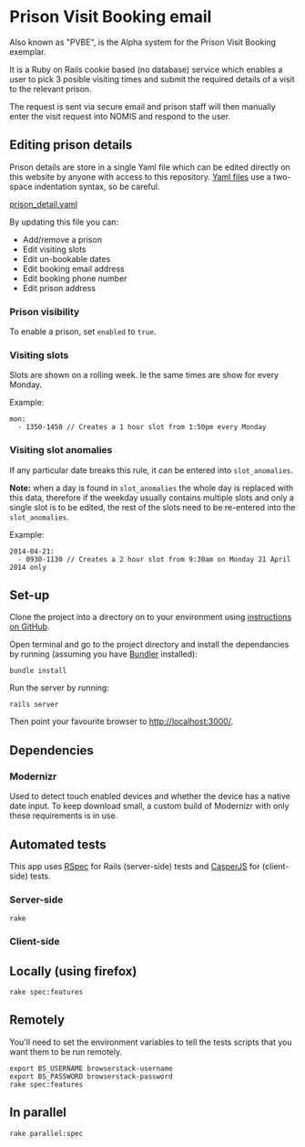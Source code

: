 # Prison Visit Booking email

Also known as "PVBE", is the Alpha system for the Prison Visit Booking exemplar. 

It is a Ruby on Rails cookie based (no database) service which enables a user to pick 3 posible visiting times and submit the required details of a visit to the relevant prison. 

The request is sent via secure email and prison staff will then manually enter the visit request into NOMIS and respond to the user.

## Editing prison details

Prison details are store in a single Yaml file which can be edited directly on this website by anyone with access to this repository. [Yaml files](http://en.wikipedia.org/wiki/YAML) use a two-space indentation syntax, so be careful.

[prison_detail.yaml](https://github.com/ministryofjustice/prison-visits2/blob/master/config/prison_data.yml)

By updating this file you can:

* Add/remove a prison
* Edit visiting slots
* Edit un-bookable dates
* Edit booking email address
* Edit booking phone number
* Edit prison address

### Prison visibility
To enable a prison, set `enabled` to `true`.

### Visiting slots

Slots are shown on a rolling week. Ie the same times are show for every Monday.

Example:

    mon:
      - 1350-1450 // Creates a 1 hour slot from 1:50pm every Monday

### Visiting slot anomalies

If any particular date breaks this rule, it can be entered into `slot_anomalies`.

**Note:** when a day is found in `slot_anomalies` the whole day is replaced with this data, therefore if the weekday usually contains multiple slots and only a single slot is to be edited, the rest of the slots need to be re-entered into the `slot_anomalies`.

Example:

    2014-04-21:
      - 0930-1130 // Creates a 2 hour slot from 9:30am on Monday 21 April 2014 only

## Set-up

Clone the project into a directory on to your environment using [instructions on GitHub](https://help.github.com/categories/54/articles). 

Open terminal and go to the project directory and install the dependancies by running (assuming you have [Bundler](http://bundler.io/) installed):

    bundle install
    
Run the server by running:

    rails server

Then point your favourite browser to [http://localhost:3000/](http://localhost:3000/).

## Dependencies

### Modernizr

Used to detect touch enabled devices and whether the device has a native date input. To keep download small, a custom build of Modernizr with only these requirements is in use.

## Automated tests

This app uses [RSpec](http://rspec.info/) for Rails (server-side) tests and [CasperJS](casperjs.org) for (client-side) tests.

### Server-side

    rake

### Client-side

## Locally (using firefox)

    rake spec:features

## Remotely

You'll need to set the environment variables to tell the tests scripts that you want them to be run remotely.

    export BS_USERNAME browserstack-username
    export BS_PASSWORD browserstack-password
    rake spec:features

## In parallel

    rake parallel:spec


